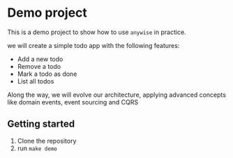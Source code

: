 # Demo project

This is a demo project to show how to use `anywise` in practice.

we will create a simple todo app with the following features:

- Add a new todo
- Remove a todo
- Mark a todo as done
- List all todos

Along the way, we will evolve our architecture, applying advanced concepts like domain events, event sourcing and CQRS

## Getting started

1. Clone the repository
2. run `make demo`
